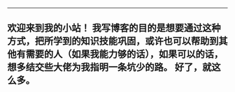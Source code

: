 ---
欢迎来到我的小站！
我写博客的目的是想要通过这种方式，把所学到的知识技能巩固，或许也可以帮助到其他有需要的人（如果我能力够的话），如果可以的话，想多结交些大佬为我指明一条坑少的路。
好了，就这么多。
---